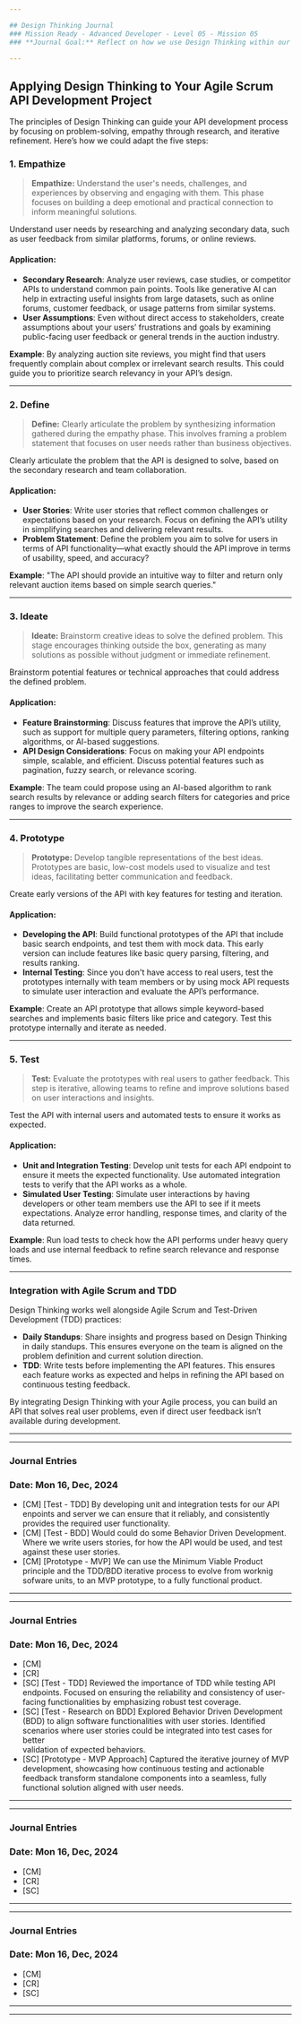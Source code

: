 ```yaml
---

## Design Thinking Journal  
### Mission Ready - Advanced Developer - Level 05 - Mission 05
### **Journal Goal:** Reflect on how we use Design Thinking within our team.

---
```


## Applying Design Thinking to Your Agile Scrum API Development Project

The principles of Design Thinking can guide your API development process by focusing on problem-solving, empathy through research, and iterative refinement. Here’s how we could adapt the five steps:

### 1. Empathize

> **Empathize:** Understand the user's needs, challenges, and experiences by observing and engaging with them. This phase focuses on building a deep emotional and practical connection to inform meaningful solutions.

Understand user needs by researching and analyzing secondary data, such as user feedback from similar platforms, forums, or online reviews.  
#### Application:
- **Secondary Research**: Analyze user reviews, case studies, or competitor APIs to understand common pain points. Tools like generative AI can help in extracting useful insights from large datasets, such as online forums, customer feedback, or usage patterns from similar systems.
- **User Assumptions**: Even without direct access to stakeholders, create assumptions about your users’ frustrations and goals by examining public-facing user feedback or general trends in the auction industry.

**Example**: By analyzing auction site reviews, you might find that users frequently complain about complex or irrelevant search results. This could guide you to prioritize search relevancy in your API’s design.

---

### 2. Define

> **Define:** Clearly articulate the problem by synthesizing information gathered during the empathy phase. This involves framing a problem statement that focuses on user needs rather than business objectives.

Clearly articulate the problem that the API is designed to solve, based on the secondary research and team collaboration.  
#### Application:
- **User Stories**: Write user stories that reflect common challenges or expectations based on your research. Focus on defining the API’s utility in simplifying searches and delivering relevant results.
- **Problem Statement**: Define the problem you aim to solve for users in terms of API functionality—what exactly should the API improve in terms of usability, speed, and accuracy?

**Example**: "The API should provide an intuitive way to filter and return only relevant auction items based on simple search queries."

---

### 3. Ideate

> **Ideate:** Brainstorm creative ideas to solve the defined problem. This stage encourages thinking outside the box, generating as many solutions as possible without judgment or immediate refinement.

Brainstorm potential features or technical approaches that could address the defined problem.  
#### Application:
- **Feature Brainstorming**: Discuss features that improve the API’s utility, such as support for multiple query parameters, filtering options, ranking algorithms, or AI-based suggestions.
- **API Design Considerations**: Focus on making your API endpoints simple, scalable, and efficient. Discuss potential features such as pagination, fuzzy search, or relevance scoring.

**Example**: The team could propose using an AI-based algorithm to rank search results by relevance or adding search filters for categories and price ranges to improve the search experience.

---

### 4. Prototype

> **Prototype:** Develop tangible representations of the best ideas. Prototypes are basic, low-cost models used to visualize and test ideas, facilitating better communication and feedback.

Create early versions of the API with key features for testing and iteration.  
#### Application:
- **Developing the API**: Build functional prototypes of the API that include basic search endpoints, and test them with mock data. This early version can include features like basic query parsing, filtering, and results ranking.
- **Internal Testing**: Since you don't have access to real users, test the prototypes internally with team members or by using mock API requests to simulate user interaction and evaluate the API’s performance.

**Example**: Create an API prototype that allows simple keyword-based searches and implements basic filters like price and category. Test this prototype internally and iterate as needed.

---

### 5. Test

> **Test:** Evaluate the prototypes with real users to gather feedback. This step is iterative, allowing teams to refine and improve solutions based on user interactions and insights.

Test the API with internal users and automated tests to ensure it works as expected.  
#### Application:
- **Unit and Integration Testing**: Develop unit tests for each API endpoint to ensure it meets the expected functionality. Use automated integration tests to verify that the API works as a whole.
- **Simulated User Testing**: Simulate user interactions by having developers or other team members use the API to see if it meets expectations. Analyze error handling, response times, and clarity of the data returned.

**Example**: Run load tests to check how the API performs under heavy query loads and use internal feedback to refine search relevance and response times.

---

### Integration with Agile Scrum and TDD
Design Thinking works well alongside Agile Scrum and Test-Driven Development (TDD) practices:

- **Daily Standups**: Share insights and progress based on Design Thinking in daily standups. This ensures everyone on the team is aligned on the problem definition and current solution direction.
- **TDD**: Write tests before implementing the API features. This ensures each feature works as expected and helps in refining the API based on continuous testing feedback.

By integrating Design Thinking with your Agile process, you can build an API that solves real user problems, even if direct user feedback isn’t available during development.

---
---

### Journal Entries 
### **Date:** Mon 16, Dec, 2024

  - [CM] [Test - TDD] By developing unit and integration tests for our API enpoints and server we can ensure that it reliably, and consistently provides the required user functionality.
  - [CM] [Test - BDD] Would could do some Behavior Driven Development. Where we write users stories, for how the API would be used, and test against these user stories.
  - [CM] [Prototype - MVP] We can use the Minimum Viable Product principle and the TDD/BDD iterative process to evolve from worknig sofware units, to an MVP prototype, to a fully functional product.

---
---

### Journal Entries 
### **Date:** Mon 16, Dec, 2024

  - [CM] 
  - [CR] 
  - [SC] [Test - TDD] Reviewed the importance of TDD while testing API endpoints. Focused on ensuring the reliability and consistency of user-facing functionalities by emphasizing robust test coverage.
  - [SC]  [Test - Research on BDD] Explored Behavior Driven Development (BDD) to align software functionalities with user stories. Identified scenarios where user stories could be integrated into test cases for better     
           validation of expected behaviors.
  - [SC] [Prototype - MVP Approach] Captured the iterative journey of MVP development, showcasing how continuous testing and actionable feedback transform standalone components into a seamless, fully functional solution 
          aligned with user needs.

---
---

### Journal Entries 
### **Date:** Mon 16, Dec, 2024

  - [CM] 
  - [CR] 
  - [SC] 

---
---

### Journal Entries 
### **Date:** Mon 16, Dec, 2024

  - [CM] 
  - [CR] 
  - [SC] 

---
---
